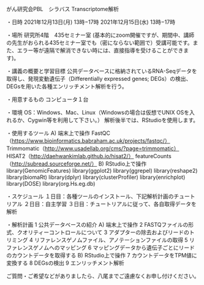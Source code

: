 がん研究会PBL　シラバス
Transcriptome解析

・日時
2021年12月13日(月) 13時−17時
2021年12月15日(水) 13時−17時

・場所
研究所4階　435セミナー室 (基本的にzoom開催ですが、期間中、講師の先生がおられる435セミナー室でも（密にならない範囲で）受講可能です。また、エラー等が遠隔で解消できない時には、直接指導を受けることができます)。

・講義の概要と学習目標
公共データベースに格納されているRNA-Seqデータを取得し、発現変動遺伝子（Differentially expressed genes; DEGs）の検出、DEGsを用いた各種エンリッチメント解析を行う。

・用意するもの
コンピュータ１台

・環境
OS：Windows、Mac、Linux（Windowsの場合は仮想でUNIX OSを入れるか、Cygwin等を利用して下さい。）
解析後半では、RStudioを使用します。

・使用するツール
A)	端末上で操作
FastQC（https://www.bioinformatics.babraham.ac.uk/projects/fastqc/）
Trimmomatic（http://www.usadellab.org/cms/?page=trimmomatic）
HISAT2（http://daehwankimlab.github.io/hisat2/）
featureCounts（http://subread.sourceforge.net/）
B)	RStudio上で操作
library(GenomicFeatures)
library(ggplot2)
library(ggrepel)
library(reshape2)
library(biomaRt)
library(dplyr)
library(clusterProfiler)
library(enrichplot)
library(DOSE)
library(org.Hs.eg.db)

・スケジュール
１日目：各種ツールのインストール、下記解析計画のチュートリアル
２日目：自主学習 
３日目：チュートリアルに従って、各自取得データを解析

・解析計画
1	公共データベースの紹介
A)	端末上で操作
2	FASTQファイルの形式、クオリティーコントロールについて
3	アダプターの除去およびリードのトリミング
4	リファレンスゲノムファイル、アノテーションファイルの取得
5	リファレンスゲノムへのマッピング
6	マッピングデータから遺伝子ごとにリードのカウントデータを取得する
B)	RStudio上で操作
7	カウントデータをTPM値に変換する
8	DEGsの検出
9	エンリッチメント解析

ご質問・ご希望などがありましたら、八尾までご遠慮なくお申し付けください。

